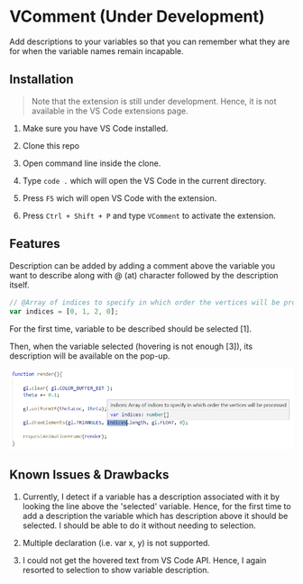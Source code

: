 # VComment (Under Development)

Add descriptions to your variables so that you can remember what they are for when the variable names remain incapable.

## Installation

> Note that the extension is still under development. Hence, it is not available in the VS Code extensions page.

1. Make sure you have VS Code installed.

2. Clone this repo

3. Open command line inside the clone.

4. Type `code .` which will open the VS Code in the current directory.

5. Press `F5` wich will open VS Code with the extension.

6. Press `Ctrl + Shift + P` and type `VComment` to activate the extension.

## Features

Description can be added by adding a comment above the variable you want to describe along with @ (at) character followed by the description itself.

```js
// @Array of indices to specify in which order the vertices will be processed
var indices = [0, 1, 2, 0];
```

For the first time, variable to be described should be selected [1].

Then, when the variable selected (hovering is not enough [3]), its description will be available on the pop-up.

![Demo](/images/demo.png)

## Known Issues & Drawbacks

1. Currently, I detect if a variable has a description associated with it by looking the line above the 'selected' variable. Hence, for the first time to add a description the variable which has description above it should be selected. I should be able to do it without needing to selection.

2. Multiple declaration (i.e. var x, y) is not supported.

3. I could not get the hovered text from VS Code API. Hence, I again resorted to selection to show variable description.


